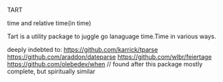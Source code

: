 TART

time and relative time(in time)

Tart is a utility package to juggle go lanaguage time.Time in various ways. 

deeply indebted to:
 https://github.com/karrick/tparse
 https://github.com/araddon/dateparse
 https://github.com/wlbr/feiertage
 https://github.com/olebedev/when  // found after this package mostly complete, but spiritually similar
